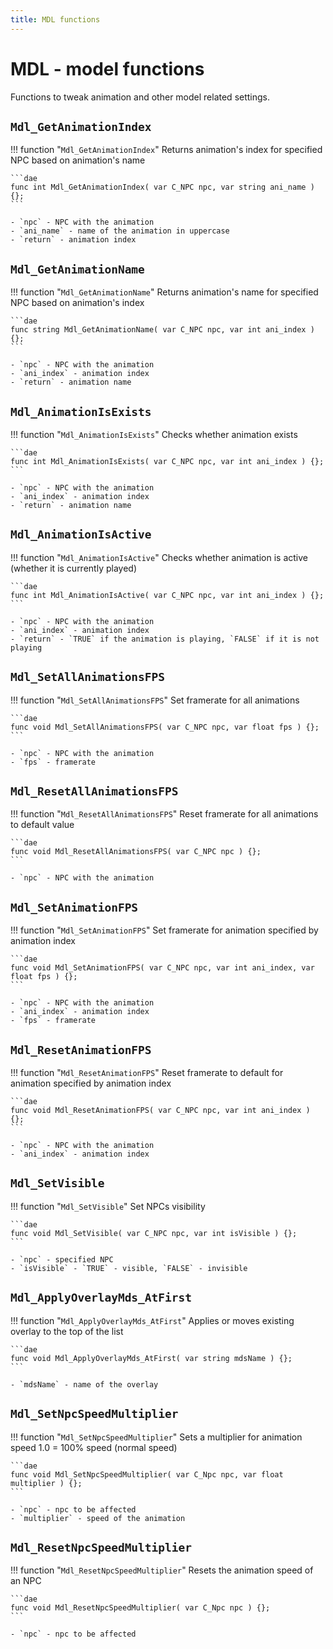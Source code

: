 ```yaml
---
title: MDL functions
---
```

# MDL - model functions
Functions to tweak animation and other model related settings.

## `Mdl_GetAnimationIndex`
!!! function "`Mdl_GetAnimationIndex`"
    Returns animation's index for specified NPC based on animation's name

    ```dae
    func int Mdl_GetAnimationIndex( var C_NPC npc, var string ani_name ) {};
    ```

    - `npc` - NPC with the animation
    - `ani_name` - name of the animation in uppercase
    - `return` - animation index

## `Mdl_GetAnimationName`
!!! function "`Mdl_GetAnimationName`"
    Returns animation's name for specified NPC based on animation's index

    ```dae
    func string Mdl_GetAnimationName( var C_NPC npc, var int ani_index ) {};
    ```

    - `npc` - NPC with the animation
    - `ani_index` - animation index
    - `return` - animation name

## `Mdl_AnimationIsExists`
!!! function "`Mdl_AnimationIsExists`"
    Checks whether animation exists

    ```dae
    func int Mdl_AnimationIsExists( var C_NPC npc, var int ani_index ) {};
    ```

    - `npc` - NPC with the animation
    - `ani_index` - animation index
    - `return` - animation name

## `Mdl_AnimationIsActive`
!!! function "`Mdl_AnimationIsActive`"
    Checks whether animation is active (whether it is currently played)

    ```dae
    func int Mdl_AnimationIsActive( var C_NPC npc, var int ani_index ) {};
    ```

    - `npc` - NPC with the animation
    - `ani_index` - animation index
    - `return` - `TRUE` if the animation is playing, `FALSE` if it is not playing

## `Mdl_SetAllAnimationsFPS`
!!! function "`Mdl_SetAllAnimationsFPS`"
    Set framerate for all animations

    ```dae
    func void Mdl_SetAllAnimationsFPS( var C_NPC npc, var float fps ) {};
    ```

    - `npc` - NPC with the animation
    - `fps` - framerate

## `Mdl_ResetAllAnimationsFPS`
!!! function "`Mdl_ResetAllAnimationsFPS`"
    Reset framerate for all animations to default value

    ```dae
    func void Mdl_ResetAllAnimationsFPS( var C_NPC npc ) {};
    ```

    - `npc` - NPC with the animation

## `Mdl_SetAnimationFPS`
!!! function "`Mdl_SetAnimationFPS`"
    Set framerate for animation specified by animation index

    ```dae
    func void Mdl_SetAnimationFPS( var C_NPC npc, var int ani_index, var float fps ) {};
    ```

    - `npc` - NPC with the animation
    - `ani_index` - animation index
    - `fps` - framerate

## `Mdl_ResetAnimationFPS`
!!! function "`Mdl_ResetAnimationFPS`"
    Reset framerate to default for animation specified by animation index

    ```dae
    func void Mdl_ResetAnimationFPS( var C_NPC npc, var int ani_index ) {};
    ```

    - `npc` - NPC with the animation
    - `ani_index` - animation index

## `Mdl_SetVisible`
!!! function "`Mdl_SetVisible`"
    Set NPCs visibility

    ```dae
    func void Mdl_SetVisible( var C_NPC npc, var int isVisible ) {};
    ```

    - `npc` - specified NPC
    - `isVisible` - `TRUE` - visible, `FALSE` - invisible

## `Mdl_ApplyOverlayMds_AtFirst`
!!! function "`Mdl_ApplyOverlayMds_AtFirst`"
    Applies or moves existing overlay to the top of the list

    ```dae
    func void Mdl_ApplyOverlayMds_AtFirst( var string mdsName ) {};
    ```

    - `mdsName` - name of the overlay

## `Mdl_SetNpcSpeedMultiplier`
!!! function "`Mdl_SetNpcSpeedMultiplier`"
    Sets a multiplier for animation speed
    1.0 = 100% speed (normal speed)

    ```dae
    func void Mdl_SetNpcSpeedMultiplier( var C_Npc npc, var float multiplier ) {};
    ```

    - `npc` - npc to be affected
    - `multiplier` - speed of the animation

## `Mdl_ResetNpcSpeedMultiplier`
!!! function "`Mdl_ResetNpcSpeedMultiplier`"
    Resets the animation speed of an NPC

    ```dae
    func void Mdl_ResetNpcSpeedMultiplier( var C_Npc npc ) {};
    ```

    - `npc` - npc to be affected
